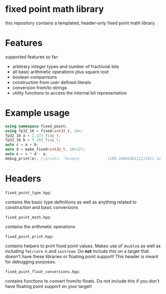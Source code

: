 # fixed point math library

this repository contains a templated, header-only fixed point math library.

# Features

supported features so far:

* arbitrary integer types and number of fractional bits
* all basic arithmetic operations plus square root
* boolean comparisons
* construction from user defined literals
* conversion from/to strings
* utility functions to access the internal bit representation


# Example usage

```cpp
using namespace fixed_point;
using fp32_16 = fixed<int32_t, 16>;
fp32_16 a = 2.173_fixp_t;
fp32_16 b = 5.183_fixp_t;
auto c = a + b;
auto d = make_fixed<int32_t, 16>(2);
auto e = c * d - a;
debug_print(e); //prints: "binary:            1100.1000100111111011 as double:      12.538986206055"
```

# Headers

`fixed_point_type.hpp`:

contains the basic type definitions as well as anything related to construction and basic conversions

`fixed_point_math.hpp`:

contains the arithmetic operations

`fixed_point_print.hpp`:

contains helpers to print fixed point values. Makes use of `double`s as well as including `fmt/core.h` and `iostream`.
Do **not** include this on a target that doesn't have these libraries or floating point support! This header is meant for debugging purposes.

`fixed_point_float_conversions.hpp`:

contains functions to convert from/to floats. Do not include this if you don't have floating point support on your target!

